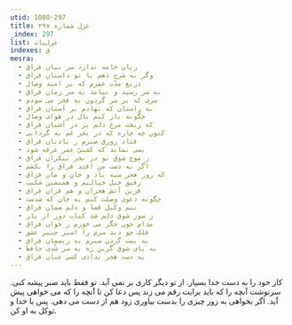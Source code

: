 ```yaml
---
utid: 1000-297
title: غزل شماره ۲۹۷
_index: 297
list: غزلیات
indexes: ق
mesra:
  - زبان خامه ندارد سر بیان فراق
  - وگر نه شرح دهم با تو داستان فراق
  - دریغ مدّت عمرم که بر امید وصال
  - به سر رسید و نیامد به سر زمان فراق
  - سری که بر سر گردون به فخر می سودم
  - به راستان که نهادم بر آستان فراق
  - چگونه باز کنم بال در هوای وصال
  - که ریخت مرغ دلم پر در آشیان فراق
  - کنون چه چاره که در بحر غم به گردابی
  - فتاد زورق صبرم ز بادبان فراق
  - بسی نماند که کشتیِّ عمر غرقه شود
  - ز موج شوق تو در بحر بیکران فراق
  - اگر به دست من افتد فراق را بکشم
  - که روز هجر سیه باد و خان و مان فراق
  - رفیق خیل خیالیم و همنشین شکیب
  - قرین آتش هجران و هم قران فراق
  - چگونه دعوی وصلت کنم به جان که شدست
  - تنم وکیل قضا و دلم ضمان فراق
  - ز سوز شوق دلم شد کباب دور از یار
  - مدام خون جگر می خورم ز خوان فراق
  - فلک چو دید سرم را اسیر چنبر عشق
  - به بست گردن صبرم به ریسمان فراق
  - به پای شوق گرین ره به سر شُدی حافظ
  - به دست هجر ندادی کسی عنان فراق
---
```

کار خود را به دست خدا بسپار. از تو دیگر کاری بر نمی آید. تو فقط باید صبر پیشه کنی. سرنوشت آنچه را که باید برایت رقم می زند پس دعا کن تا آنچه را که می خواهی پیش آید. اگر بخواهی به زور چیزی را بدست بیاوری زود هم از دست می دهی. پس با خدا و توکل به او کن.
